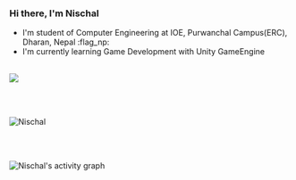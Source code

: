 ### Hi there, I'm Nischal


- I'm student of Computer Engineering at IOE, Purwanchal Campus(ERC), Dharan, Nepal :flag_np:
- I'm currently learning Game Development with Unity GameEngine

<br />


 <img align="center" src="https://github-readme-stats.vercel.app/api/top-langs/?username=Nischal-012&layout=compact&theme=dark" />

<br/><br/>
<p><img align="center" src="https://github-readme-streak-stats.herokuapp.com/?user=Nischal-012&theme=dark" alt="Nischal" /></p>
<br/><br/>

<p><img align="center" src="https://activity-graph.herokuapp.com/graph?username=Nischal-012&theme=dracula" alt="Nischal's activity graph" /></p>
<br>

